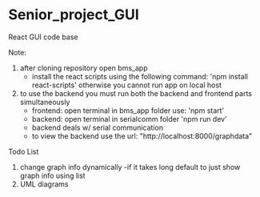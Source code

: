 # Senior_project_GUI
React GUI code base

Note:

1. after cloning repository open bms_app
	- install the react scripts using the following command: 'npm install react-scripts' 
	 otherwise you cannot run app on local host 
2. to use the backend you must run both the backend and frontend parts simultaneously 
	- frontend: open terminal in bms_app folder use: 'npm start' 
	- backend: open terminal in serialcomm folder 'npm run dev' 
	- backend deals w/ serial communication 
	- to view the backend use the url: "http://localhost:8000/graphdata" 

Todo List

1. change graph info dynamically 
	-if it takes long default to just show graph info using list 
2. UML diagrams
